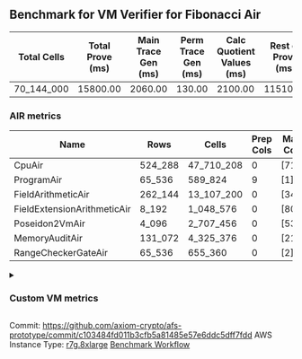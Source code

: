 ## Benchmark for VM Verifier for Fibonacci Air
| Total Cells | Total Prove (ms) | Main Trace Gen (ms) | Perm Trace Gen (ms) | Calc Quotient Values (ms) | Rest of Prove (ms) |
|-----------------------------|-----------------------|--------------------------|--------------------------|-----------------|----------------|
| 70_144_000 | 15800.00 | 2060.00 | 130.00 | 2100.00 | 11510.00 |

### AIR metrics
| Name | Rows | Cells | Prep Cols | Main Cols | Perm Cols |
|------|------|-------|-----------|-----------|-----------|
| CpuAir               | 524_288    | 47_710_208  | 0     | [71] | [20] |
| ProgramAir           | 65_536     | 589_824     | 9     | [1] | [8] |
| FieldArithmeticAir   | 262_144    | 13_107_200  | 0     | [34] | [16] |
| FieldExtensionArithmeticAir | 8_192      | 1_048_576   | 0     | [80] | [48] |
| Poseidon2VmAir       | 4_096      | 2_707_456   | 0     | [537] | [124] |
| MemoryAuditAir       | 131_072    | 4_325_376   | 0     | [21] | [12] |
| RangeCheckerGateAir  | 65_536     | 655_360     | 0     | [2] | [8] |
<details>
<summary>

### Custom VM metrics

</summary>

| Name | Value |
|------|------:|
| Cpu                  | `        495_895` |
| FieldArithmetic      | `        164_539` |
| FieldExtension       | `          7_914` |
| Memory               | `        107_120` |
| Poseidon2            | `          3_309` |
| Program              | `         54_724` |
| RangeChecker         | `         65_536` |

#### Opcode metrics
| Name | Frequency | Trace Cells Contributed |
|------|------:|-----:|
| FADD                 | `        134_354` | `     14_180_208` |
| BNE                  | `         75_347` | `      5_349_637` |
| STOREW               | `         74_001` | `      6_198_084` |
| LOADW                | `         49_216` | `      3_576_341` |
| LOADW2               | `         38_007` | `      2_702_193` |
| SHINTW               | `         33_232` | `      3_057_344` |
| STOREW2              | `         21_346` | `      1_824_728` |
| FMUL                 | `         20_715` | `      2_241_897` |
| JAL                  | `         12_839` | `        911_590` |
| FSUB                 | `          9_467` | `      1_062_894` |
| HINT_INPUT           | `          4_769` | `        338_599` |
| CT_END               | `          3_921` | `        278_391` |
| CT_START             | `          3_921` | `        278_391` |
| BBE4MUL              | `          3_759` | `        570_381` |
| BEQ                  | `          3_429` | `        243_459` |
| COMP_POS2            | `          2_678` | `      1_628_224` |
| FE4ADD               | `          1_678` | `        254_386` |
| BBE4DIV              | `          1_239` | `        187_173` |
| FE4SUB               | `          1_238` | `        187_106` |
| PERM_POS2            | `            631` | `        383_648` |
| HINT_BITS            | `            104` | `          7_384` |
| FDIV                 | `              3` | `            315` |
| TERMINATE            | `              1` | `             71` |

### DSL counts
How many opcodes each DSL instruction generates:
| Name | Count |
|------|------:|
| For                  | `        117_162` |
| StoreHintWord        | `         58_471` |
| AddVI                | `         39_783` |
| Alloc                | `         39_094` |
| StoreE               | `         37_932` |
| LoadV                | `         30_112` |
| LoadE                | `         19_400` |
| LoadF                | `         17_279` |
| IfEqI                | `         14_495` |
| StoreV               | `         13_846` |
| ImmV                 | `         13_022` |
| StoreF               | `         10_959` |
| ImmF                 | `          7_240` |
| SubEF                | `          6_612` |
| AddEI                | `          6_244` |
| AssertEqF            | `          5_048` |
| HintInputVec         | `          4_769` |
| CycleTrackerEnd      | `          3_921` |
| CycleTrackerStart    | `          3_921` |
| SubVI                | `          3_900` |
| MulE                 | `          3_726` |
| AssertEqV            | `          3_640` |
| SubV                 | `          3_502` |
| AddFI                | `          3_309` |
| MulVI                | `          3_300` |
| MulV                 | `          3_224` |
| IfNe                 | `          2_817` |
| MulF                 | `          2_682` |
| Poseidon2CompressBabyBear | `          2_678` |
| AddV                 | `          2_274` |
| ImmE                 | `          2_068` |
| AddE                 | `          1_678` |
| MulEF                | `          1_656` |
| DivE                 | `          1_238` |
| SubE                 | `          1_238` |
| IfEq                 | `            743` |
| Poseidon2PermuteBabyBear | `            631` |
| IfNeI                | `            619` |
| AddEFFI              | `            524` |
| AssertEqE            | `            416` |
| SubVIN               | `            412` |
| MulEI                | `            165` |
| HintBitsF            | `            104` |
| AssertEqVI           | `             16` |
| SubEI                | `              8` |
| DivEIN               | `              5` |
| AssertEqEI           | `              4` |
| DivFIN               | `              3` |
| Halt                 | `              1` |
| MulFI                | `              1` |
</details>

Commit: https://github.com/axiom-crypto/afs-prototype/commit/c103484fd011b3cfb5a81485e57e6ddc5dff7fdd
AWS Instance Type: [r7g.8xlarge](https://instances.vantage.sh/aws/ec2/r7g.8xlarge)
[Benchmark Workflow](https://github.com/axiom-crypto/afs-prototype/actions/runs/10744930874)
